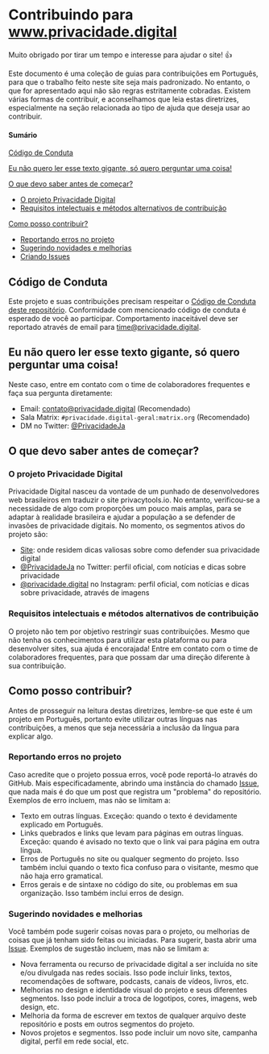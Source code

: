 # Contribuindo para www.privacidade.digital

Muito obrigado por tirar um tempo e interesse para ajudar o site! :+1:

Este documento é uma coleção de guias para contribuições em Português, para que o trabalho feito neste site seja mais padronizado. No entanto, o que for apresentado aqui não são regras estritamente cobradas. Existem várias formas de contribuir, e aconselhamos que leia estas diretrizes, especialmente na seção relacionada ao tipo de ajuda que deseja usar ao contribuir.

#### Sumário

[Código de Conduta](#código-de-conduta)

[Eu não quero ler esse texto gigante, só quero perguntar uma coisa!](#eu-não-quero-ler-esse-texto-gigante-só-quero-perguntar-uma-coisa)

[O que devo saber antes de começar?](#o-que-devo-saber-antes-de-começar)
* [O projeto Privacidade Digital](#o-projeto-privacidade-digital)
* [Requisitos intelectuais e métodos alternativos de contribuição](#requisitos-intelectuais-e-métodos-alternativos-de-contribuição)

[Como posso contribuir?](#como-posso-contribuir)
* [Reportando erros no projeto](#reportando-erros-no-projeto)
* [Sugerindo novidades e melhorias](#sugerindo-novidades-e-melhorias)
* [Criando Issues](#criando-issues)

## Código de Conduta

Este projeto e suas contribuições precisam respeitar o [Código de Conduta deste repositório](CODE_OF_CONDUCT.md). Conformidade com mencionado código de conduta é esperado de você ao participar. Comportamento inaceitável deve ser reportado através de email para [time@privacidade.digital](mailto:time@privacidade.digital).

## Eu não quero ler esse texto gigante, só quero perguntar uma coisa!

Neste caso, entre em contato com o time de colaboradores frequentes e faça sua pergunta diretamente:

* Email: [contato@privacidade.digital](mailto:contato@privacidade.digital) (Recomendado)
* Sala Matrix: `#privacidade.digital-geral:matrix.org` (Recomendado)
* DM no Twitter: [@PrivacidadeJa](https://twitter.com/PrivacidadeJa)

## O que devo saber antes de começar?

### O projeto Privacidade Digital

Privacidade Digital nasceu da vontade de um punhado de desenvolvedores web brasileiros em traduzir o site privacytools.io. No entanto, verificou-se a necessidade de algo com proporções um pouco mais amplas, para se adaptar à realidade brasileira e ajudar a população a se defender de invasões de privacidade digitais. No momento, os segmentos ativos do projeto são:

* [Site](https://www.privacidade.digital/): onde residem dicas valiosas sobre como defender sua privacidade digital
* [@PrivacidadeJa](https://twitter.com/PrivacidadeDigital) no Twitter: perfil oficial, com notícias e dicas sobre privacidade  
* [@privacidade.digital](https://www.instagram.com/privacidade.digital/) no Instagram: perfil oficial, com notícias e dicas sobre privacidade, através de imagens

### Requisitos intelectuais e métodos alternativos de contribuição

O projeto não tem por objetivo restringir suas contribuições. Mesmo que não tenha os conhecimentos para utilizar esta plataforma ou para desenvolver sites, sua ajuda é encorajada! Entre em contato com o time de colaboradores frequentes, para que possam dar uma direção diferente à sua contribuição.

## Como posso contribuir?

Antes de prosseguir na leitura destas diretrizes, lembre-se que este é um projeto em Português, portanto evite utilizar outras línguas nas contribuições, a menos que seja necessária a inclusão da língua para explicar algo. 

### Reportando erros no projeto

Caso acredite que o projeto possua erros, você pode reportá-lo através do GitHub. Mais especificadamente, abrindo uma instância do chamado [Issue](#criando-issues), que nada mais é do que um post que registra um "problema" do repositório. Exemplos de erro incluem, mas não se limitam a:

* Texto em outras línguas. Exceção: quando o texto é devidamente explicado em Português.
* Links quebrados e links que levam para páginas em outras línguas. Exceção: quando é avisado no texto que o link vai para página em outra língua.
* Erros de Português no site ou qualquer segmento do projeto. Isso também inclui quando o texto fica confuso para o visitante, mesmo que não haja erro gramatical.
* Erros gerais e de sintaxe no código do site, ou problemas em sua organização. Isso também inclui erros de design.

### Sugerindo novidades e melhorias

Você também pode sugerir coisas novas para o projeto, ou melhorias de coisas que já tenham sido feitas ou iniciadas. Para sugerir, basta abrir uma [Issue](wiki/Criando-Issues). Exemplos de sugestão incluem, mas não se limitam a:

* Nova ferramenta ou recurso de privacidade digital a ser incluída no site e/ou divulgada nas redes sociais. Isso pode incluir links, textos, recomendações de software, podcasts, canais de vídeos, livros, etc.
* Melhorias no design e identidade visual do projeto e seus diferentes segmentos. Isso pode incluir a troca de logotipos, cores, imagens, web design, etc.
* Melhoria da forma de escrever em textos de qualquer arquivo deste repositório e posts em outros segmentos do projeto.
* Novos projetos e segmentos. Isso pode incluir um novo site, campanha digital, perfil em rede social, etc.